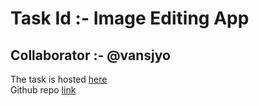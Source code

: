Task Id :- Image Editing App
============================
Collaborator :- @vansjyo
------------------
The task is hosted [here](https://image-editing-webapp.glitch.me)   
Github repo [link](https://github.com/AdarshNaidu/image-editing-webapp.git)
